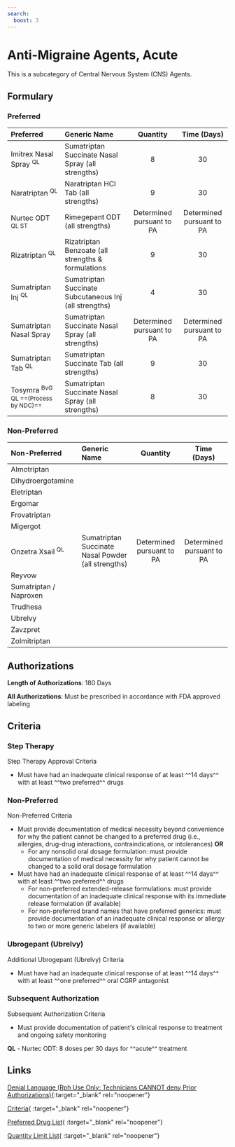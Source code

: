 ```yaml
---
search:
  boost: 3
---
```


# Anti-Migraine Agents, Acute

This is a subcategory of Central Nervous System (CNS) Agents.

## Formulary

### Preferred

| Preferred                                                       | Generic Name                                           |         Quantity          |        Time (Days)        |
|:----------------------------------------------------------------|:-------------------------------------------------------|:-------------------------:|:-------------------------:|
| Imitrex Nasal Spray <sup>QL</sup> | Sumatriptan Succinate Nasal Spray (all strengths)      |             8             |            30             |
| Naratriptan <sup>QL</sup>                                       | Naratriptan HCI Tab (all strengths)                    |             9             |            30             |
| Nurtec ODT <sup>QL ST</sup>                                     | Rimegepant ODT (all strengths)                         | Determined pursuant to PA | Determined pursuant to PA |
| Rizatriptan <sup>QL</sup>                                       | Rizatriptan Benzoate (all strengths & formulations     |             9             |            30             |
| Sumatriptan Inj <sup>QL</sup>                                   | Sumatriptan Succinate Subcutaneous Inj (all strengths) |             4             |            30             |
| Sumatriptan Nasal Spray                                         | Sumatriptan Succinate Nasal Spray (all strengths)      | Determined pursuant to PA | Determined pursuant to PA |
| Sumatriptan Tab <sup>QL</sup>                                   | Sumatriptan Succinate Tab (all strengths)              |             9             |            30             |
| Tosymra <sup>BvG QL ==(Process by NDC)==</sup>                  | Sumatriptan Succinate Nasal Spray (all strengths)      |             8             |            30             |

### Non-Preferred

| Non-Preferred               | Generic Name                                       |         Quantity          |        Time (Days)        |
|:----------------------------|:---------------------------------------------------|:-------------------------:|:-------------------------:|
| Almotriptan                 |                                                    |                           |                           |
| Dihydroergotamine           |                                                    |                           |                           |
| Eletriptan                  |                                                    |                           |                           |
| Ergomar                     |                                                    |                           |                           |
| Frovatriptan                |                                                    |                           |                           |
| Migergot                    |                                                    |                           |                           |
| Onzetra Xsail <sup>QL</sup> | Sumatriptan Succinate Nasal Powder (all strengths) | Determined pursuant to PA | Determined pursuant to PA |
| Reyvow                      |                                                    |                           |                           |
| Sumatriptan / Naproxen      |                                                    |                           |                           |
| Trudhesa                    |                                                    |                           |                           |
| Ubrelvy                     |                                                    |                           |                           |
| Zavzpret                    |                                                    |                           |                           |
| Zolmitriptan                |                                                    |                           |                           |

## Authorizations

**Length of Authorizations**: 180 Days

**All Authorizations**: Must be prescribed in accordance with FDA approved labeling

## Criteria

### Step Therapy

Step Therapy Approval Criteria

- Must have had an inadequate clinical response of at least ^^14 days^^ with at least ^^two preferred^^ drugs

### Non-Preferred

Non-Preferred Criteria

- Must provide documentation of medical necessity beyond convenience for why the patient cannot be changed to a preferred drug (i.e., allergies, drug-drug interactions, contraindications, or intolerances) **OR**
    - For any nonsolid oral dosage formulation: must provide documentation of medical necessity for why patient cannot be changed to a solid oral dosage formulation
- Must have had an inadequate clinical response of at least ^^14 days^^ with at least ^^two preferred^^ drugs
    - For non-preferred extended-release formulations: must provide documentation of an inadequate clinical response with its immediate release formulation (if available)
    - For non-preferred brand names that have preferred generics: must provide documentation of an inadequate clinical response or allergy to two or more generic labelers (if available)

### Ubrogepant (Ubrelvy)

Additional Ubrogepant (Ubrelvy) Criteria

- Must have had an inadequate clinical response of at least ^^14 days^^ with at least ^^one preferred^^ oral CGRP antagonist 
### Subsequent Authorization

Subsequent Authorization Criteria

- Must provide documentation of patient's clinical response to treatment and ongoing safety monitoring

**QL** - Nurtec ODT: 8 doses per 30 days for ^^acute^^ treatment

## Links

[Denial Language (Rph Use Only: Technicians CANNOT deny Prior Authorizations)](https://mygainwell-my.sharepoint.com.mcas.ms/:w:/r/personal/rachel_carpenter_gainwelltechnologies_com/_layouts/15/Doc.aspx?sourcedoc=%7BCD777F63-7F18-4713-8D6A-B043BEE631F5%7D&file=Denial%20Language%20Updated%2009112023.docx&action=embedview&mobileredirect=true&wdStartOn=22&cid=f4472ece-6d4f-4694-b0c5-c150a2f53fea){:target="_blank" rel="noopener"}

[Criteria](https://spbm.medicaid.ohio.gov/SPDocumentLibrary/DocumentLibrary/UPDL/UPDL%20criteria%20effective%2001.01.2024.pdf#page=26){ :target="_blank" rel="noopener"}

[Preferred Drug List](https://spbm.medicaid.ohio.gov/SPDocumentLibrary/DocumentLibrary/UPDL/UPDL%20effective%2001.01.2024.pdf#page=13){ :target="_blank" rel="noopener"}

[Quantity Limit List](https://spbm.medicaid.ohio.gov/SPDocumentLibrary/DocumentLibrary/UPDL/Quantity%20Limits.pdf){ :target="_blank" rel="noopener"}
